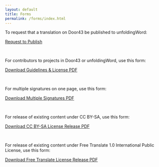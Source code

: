 ```yaml
---
layout: default
title: Forms
permalink: /forms/index.html
---
```



To request that a translation on Door43 be published to unfoldingWord:

<a class="button" target="_blank" href="http://td.unfoldingword.org/publishing/publish/request/">Request to Publish</a>

<br />

For contributors to projects in Door43 or unfoldingWord, use this form:

<a class="button" href="{{ site.baseurl }}{{ site.data.assets.legal-license-pdf.url }}">Download Guidelines & License PDF</a>

<br />

For multiple signatures on one page, use this form:

<a class="button" href="{{ site.baseurl }}{{ site.data.assets.uWLegalandDoctrinalStatementForm-pdf.url }}">Download Multiple Signatures PDF</a>

<br />

For release of existing content under CC BY-SA, use this form:

<a class="button" href="{{ site.baseurl }}{{ site.data.assets.legal-release-pdf.url }}">Download CC BY-SA License Release PDF</a>

<br />

For release of existing content under Free Translate 1.0 International Public License, use this form:

<a class="button" href="{{ site.baseurl }}{{ site.data.assets.free-translate-pdf.url }}">Download Free Translate License Release PDF</a>
